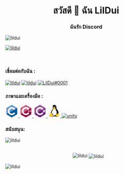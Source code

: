 <h1 align="center">สวัสดี 👋 ฉัน
LilDui</h1> <h3 align="center">ฉันรัก Discord</h3>

<p align="left"> <img src="https://komarev.com/ghpvc/?username=lildui&label=Profile%20views&color=0e75b6&style=flat" alt="lildui" /> </p>

<p align="left"> <a href="https://github.com/ryo-ma/github-profile-trophy"><img src="https://github-profile-trophy.vercel.app/?username=lildui" alt="lildui" /></a> </p>

<p align="ซ้าย"> <a href="https://twitter.com/" target="blank"><img src="https://img.shields.io/twitter/follow/?logo=twitter&style=for-the-badge" alt="" /></a> </p>

<h3 align="left">เชื่อมต่อกับฉัน :</h3>
<p align="left">
<a href="https://fb.com/lildui" target="blank"><img align="center" src="https://raw.githubusercontent.com/rahuldkjain/github-profile-readme-generator/neutral-icons/src/images/icons/Social/facebook.svg" alt="lildui" height="30" width="40" /></a>
<a href="https://www.youtube.com/c/lildui" target="blank"><img align="center" src="https://raw.githubusercontent.com/rahuldkjain/github-profile-readme-generator/neutral-icons/src/images/icons/Social/youtube.svg" alt="lildui" height="30" width="40" /></a>
<a href="https://discord.gg/LilDui#0001" target="blank"><img align="center" src="https://raw.githubusercontent.com/rahuldkjain/github-profile-readme-generator/neutral-icons/src/images/icons/Social/discord.svg" alt="LilDui#0001" height="30" width="40"
/></a> </p>

<h3 align="left"> ภาษาและเครื่องมือ :</h3>
<p align="left"> <a href="https://www.cprogramming.com/" target="_blank"> <img src="https://raw.githubusercontent.com/devicons/devicon/master/icons/c/c-original.svg" alt="c" width="40" height="40"/> </a> <a href="https://www.w3schools.com/cpp/" target="_blank"> <img src="https://raw.githubusercontent.com/devicons/devicon/master/icons/cplusplus/cplusplus-original.svg" alt="cplusplus" width="40" height="40"/> </a> <a href="https://www.w3schools.com/cs/" target="_blank"> <img src="https://raw.githubusercontent.com/devicons/devicon/master/icons/csharp/csharp-original.svg" alt="csharp" width="40" height="40"/> </a> <a href="https://www.linux.org/" target="_blank"> <img src="https://raw.githubusercontent.com/devicons/devicon/master/icons/linux/linux-original.svg" alt="linux" width="40" height="40"/> </a> <a href="https://unity.com/" target="_blank"> <img src="https://www.vectorlogo.zone/logos/unity3d/unity3d-icon.svg" alt="unity" width="40" height="40"/> </a> </p>

<h3 จัดแนว="ซ้าย">สนับสนุน:</h3>
<p><a href="https://www.buymeacoffee.com/lildui"> <img align="left" src="https://cdn.buymeacoffee.com/buttons/v2/default-yellow.png" height="50" width="210" alt="lildui" /></a></p><br><br>

<p><img align="left" src="https://github-readme-stats.vercel.app/api/top-langs?username=lildui&show_icons=true&locale=en&layout=compact" alt="lildui" /></p>

<p>&nbsp;<img align="center" src="https://github-readme-stats.vercel.app/api?username=lildui&show_icons=true&locale=en" alt="lildui" /></p>

<p><img align="center" src="https://github-readme-streak-stats.herokuapp.com/?user=lildui&" alt="lildui" /><lt;/p>
